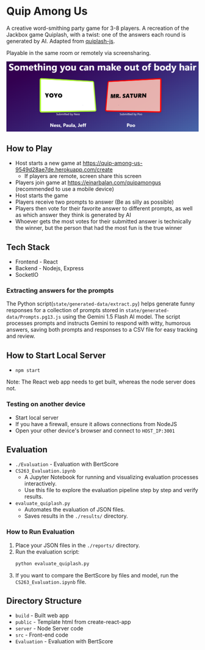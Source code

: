 # Quip Among Us

A creative word-smithing party game for 3-8 players. A recreation of the Jackbox game Quiplash, with a twist: one of the answers each round is generated by AI. Adapted from [quiplash-js](https://github.com/simondiep/quiplash-js).

Playable in the same room or remotely via screensharing.

![demo preview](./preview.png?raw=true)

## How to Play

- Host starts a new game at https://quip-among-us-9549d28ae7de.herokuapp.com/create
  - If players are remote, screen share this screen
- Players join game at https://einarbalan.com/quipamongus (recommended to use a mobile device)
- Host starts the game
- Players receive two prompts to answer (Be as silly as possible)
- Players then vote for their favorite answer to different prompts, as well as which answer they think is generated by AI
- Whoever gets the most votes for their submitted answer is technically the winner, but the person that had the most fun is the true winner

## Tech Stack

- Frontend - React
- Backend - Nodejs, Express
- SocketIO

### Extracting answers for the prompts
The Python script(`state/generated-data/extract.py`) helps generate funny responses for a collection of prompts stored in `state/generated-data/Prompts.pg13.js` using the Gemini 1.5 Flash AI model. The script processes prompts and instructs Gemini to respond with witty, humorous answers, saving both prompts and responses to a CSV file for easy tracking and review.

## How to Start Local Server

- `npm start`

Note: The React web app needs to get built, whereas the node server does not.

### Testing on another device

- Start local server
- If you have a firewall, ensure it allows connections from NodeJS
- Open your other device's browser and connect to `HOST_IP:3001`

## Evaluation
- `./Evaluation` - Evaluation with BertScore
- `CS263_Evaluation.ipynb`
  - A Jupyter Notebook for running and visualizing evaluation processes interactively.
  - Use this file to explore the evaluation pipeline step by step and verify results.
- `evaluate_quiplash.py`
  - Automates the evaluation of JSON files.
  - Saves results in the `./results/` directory.
### How to Run Evaluation

1. Place your JSON files in the `./reports/` directory.
2. Run the evaluation script:
   ```bash
   python evaluate_quiplash.py
3. If you want to compare the BertScore by files and model, run the `CS263_Evaluation.ipynb` file.

## Directory Structure

- `build` - Built web app
- `public` - Template html from create-react-app
- `server` - Node Server code
- `src` - Front-end code
- `Evaluation` - Evaluation with BertScore

